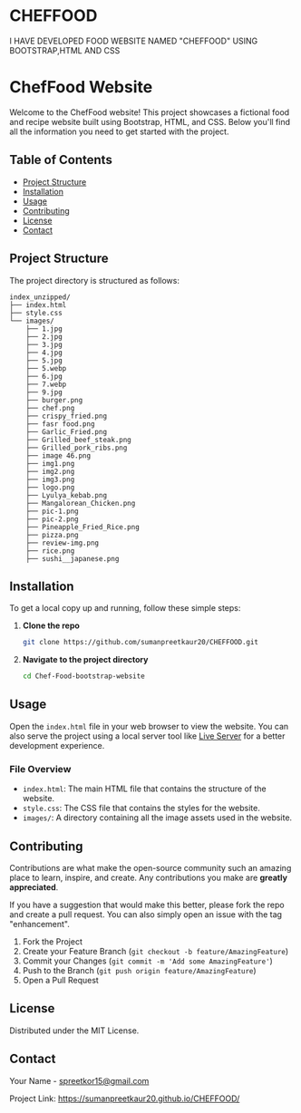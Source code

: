 # CHEFFOOD
I HAVE DEVELOPED FOOD WEBSITE NAMED "CHEFFOOD" USING BOOTSTRAP,HTML AND CSS

 
# ChefFood Website

Welcome to the ChefFood website! This project showcases a fictional food and recipe website built using Bootstrap, HTML, and CSS. Below you'll find all the information you need to get started with the project.

## Table of Contents

- [Project Structure](#project-structure)
- [Installation](#installation)
- [Usage](#usage)
- [Contributing](#contributing)
- [License](#license)
- [Contact](#contact)

## Project Structure

The project directory is structured as follows:

```
index_unzipped/
├── index.html
├── style.css
└── images/
    ├── 1.jpg
    ├── 2.jpg
    ├── 3.jpg
    ├── 4.jpg
    ├── 5.jpg
    ├── 5.webp
    ├── 6.jpg
    ├── 7.webp
    ├── 9.jpg
    ├── burger.png
    ├── chef.png
    ├── crispy_fried.png
    ├── fasr food.png
    ├── Garlic_Fried.png
    ├── Grilled_beef_steak.png
    ├── Grilled_pork_ribs.png
    ├── image 46.png
    ├── img1.png
    ├── img2.png
    ├── img3.png
    ├── logo.png
    ├── Lyulya_kebab.png
    ├── Mangalorean_Chicken.png
    ├── pic-1.png
    ├── pic-2.png
    ├── Pineapple_Fried_Rice.png
    ├── pizza.png
    ├── review-img.png
    ├── rice.png
    ├── sushi__japanese.png
```

## Installation

To get a local copy up and running, follow these simple steps:

1. **Clone the repo**
    ```sh
    git clone https://github.com/sumanpreetkaur20/CHEFFOOD.git
    ```
   
2. **Navigate to the project directory**
    ```sh
    cd Chef-Food-bootstrap-website
    ```

## Usage

Open the `index.html` file in your web browser to view the website. You can also serve the project using a local server tool like [Live Server](https://marketplace.visualstudio.com/items?itemName=ritwickdey.LiveServer) for a better development experience.

### File Overview

- `index.html`: The main HTML file that contains the structure of the website.
- `style.css`: The CSS file that contains the styles for the website.
- `images/`: A directory containing all the image assets used in the website.

## Contributing

Contributions are what make the open-source community such an amazing place to learn, inspire, and create. Any contributions you make are **greatly appreciated**.

If you have a suggestion that would make this better, please fork the repo and create a pull request. You can also simply open an issue with the tag "enhancement".

1. Fork the Project
2. Create your Feature Branch (`git checkout -b feature/AmazingFeature`)
3. Commit your Changes (`git commit -m 'Add some AmazingFeature'`)
4. Push to the Branch (`git push origin feature/AmazingFeature`)
5. Open a Pull Request

## License

Distributed under the MIT License. 

## Contact

Your Name - spreetkor15@gmail.com

Project Link: https://sumanpreetkaur20.github.io/CHEFFOOD/
